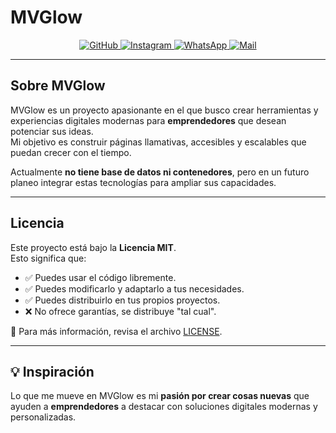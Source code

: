 # MVGlow  

<p align="center">
  <a href="https://github.com/tuusuario/mvglow">
    <img src="https://img.shields.io/badge/GitHub-MVGlow-black?style=for-the-badge&logo=github" alt="GitHub">
  </a>
  <a href="https://www.instagram.com/tu_instagram">
    <img src="https://img.shields.io/badge/Instagram-MVGlow-ff0080?style=for-the-badge&logo=instagram" alt="Instagram">
  </a>
  <a href="https://wa.me/5491122334455">
    <img src="https://img.shields.io/badge/WhatsApp-Contactar-25D366?style=for-the-badge&logo=whatsapp" alt="WhatsApp">
  </a>
  <a href="mailto:tuemail@ejemplo.com">
    <img src="https://img.shields.io/badge/Email-Enviar%20Correo-red?style=for-the-badge&logo=gmail" alt="Mail">
  </a>
</p>

---

## Sobre MVGlow  
MVGlow es un proyecto apasionante en el que busco crear herramientas y experiencias digitales modernas para **emprendedores** que desean potenciar sus ideas.  
Mi objetivo es construir páginas llamativas, accesibles y escalables que puedan crecer con el tiempo.  

Actualmente **no tiene base de datos ni contenedores**, pero en un futuro planeo integrar estas tecnologías para ampliar sus capacidades.  

---

## Licencia  
Este proyecto está bajo la **Licencia MIT**.  
Esto significa que:  
- ✅ Puedes usar el código libremente.  
- ✅ Puedes modificarlo y adaptarlo a tus necesidades.  
- ✅ Puedes distribuirlo en tus propios proyectos.  
- ❌ No ofrece garantías, se distribuye "tal cual".  

📖 Para más información, revisa el archivo [LICENSE](LICENSE).  

---

## 💡 Inspiración  
Lo que me mueve en MVGlow es mi **pasión por crear cosas nuevas** que ayuden a **emprendedores** a destacar con soluciones digitales modernas y personalizadas.  
